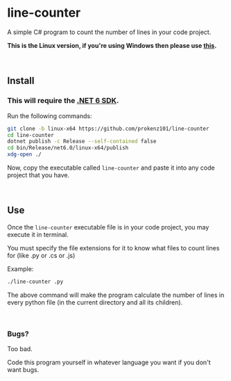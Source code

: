 # line-counter
 A simple C# program to count the number of lines in your code project.

**This is the Linux version, if you're using Windows then please use [this](https://github.com/prokenz101/line-counter).**

<br />

## Install
### **This will require the [.NET 6 SDK](https://dotnet.microsoft.com/en-us/download).**

Run the following commands:

```bash
git clone -b linux-x64 https://github.com/prokenz101/line-counter
cd line-counter
dotnet publish -c Release --self-contained false
cd bin/Release/net6.0/linux-x64/publish
xdg-open ./
```

Now, copy the executable called `line-counter` and paste it into any code project that you have.

<br />

## Use
Once the `line-counter` executable file is in your code project, you may execute it in terminal.

You must specify the file extensions for it to know what files to count lines for (like .py or .cs or .js)

Example:

```bash
./line-counter .py
```

The above command will make the program calculate the number of lines in every python file (in the current directory and all its children).

<br />

### Bugs?
Too bad.

Code this program yourself in whatever language you want if you don't want bugs.
